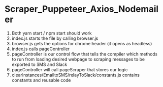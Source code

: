 # Scraper_Puppeteer_Axios_Nodemailer

1) Both yarn start / npm start should work 
2) index.js starts the file by calling browser.js
3) browser.js gets the options for chrome header (it opens as headless)
4) index.js calls pageController 
5) pageController is our control flow that tells the compiler which methods to run from loading desired webpage
to scraping messages to be exported to SMS and Slack
6) pageController will call pageScraper that stores our logic 
7) clearInstances/EmailtoSMS/relayToSlack/constants.js contains constants and reusable code 

